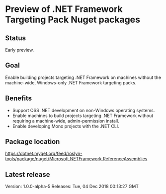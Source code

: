# Preview of .NET Framework Targeting Pack Nuget packages

## Status

Early preview.

## Goal

Enable building projects targeting .NET Framework on machines without the machine-wide, Windows-only .NET Framework targeting packs.

## Benefits

- Support OSS .NET development on non-Windows operating systems.
- Enable machines to build projects targeting .NET Framework without requiring a machine-wide, admin-permission install.
- Enable developing Mono projects with the .NET CLI.

## Package location

https://dotnet.myget.org/feed/roslyn-tools/package/nuget/Microsoft.NETFramework.ReferenceAssemblies

## Latest release

Version:	1.0.0-alpha-5
Releases:	Tue, 04 Dec 2018 00:13:27 GMT

